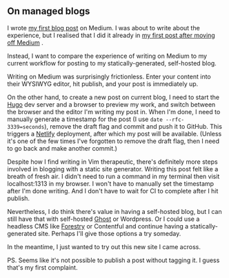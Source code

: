 ## On managed blogs

I wrote  [my first blog post](https://medium.com/google-cloud/sentiment-analysis-of-comments-on-lhls-facebook-page-9db8b3a60eb3)  on Medium. I was about to write about the experience, but I realised that I did it already in  [my first post after moving off Medium](https://blog.jiayu.co/2018/04/my-new-blog/) .

Instead, I want to compare the experience of writing on Medium to my current workflow for posting to my statically-generated, self-hosted blog.

Writing on Medium was surprisingly frictionless. Enter your content into their WYSIWYG editor, hit publish, and your post is immediately up.

On the other hand, to create a new post on current blog, I need to start the  [Hugo](https://gohugo.io)  dev server and a browser to preview my work, and switch between the browser and the editor I'm writing my post in. When I'm done, I need to manually generate a timestamp for the post (I use `date --rfc-3339=seconds`), remove the draft flag and commit and push it to GitHub. This triggers a  [Netlify](https://www.netlify.com)  deployment, after which my post will be available. (Unless it's one of the few times I've forgotten to remove the draft flag, then I need to go back and make another commit.)

Despite how I find writing in Vim therapeutic, there's definitely more steps involved in blogging with a static site generator. Writing this post felt like a breath of fresh air. I didn't need to run a command in my terminal then visit localhost:1313 in my browser. I won't have to manually set the timestamp after I'm done writing. And I don't have to wait for CI to complete after I hit publish.

Nevertheless, I do think there's value in having a self-hosted blog, but I can still have that with self-hosted  [Ghost](https://ghost.org)  or Wordpress. Or I could use a headless CMS like  [Forestry](https://forestry.io)  or Contentful and continue having a statically-generated site. Perhaps I'll give those options a try someday.

In the meantime, I just wanted to try out this new site I came across.

PS. Seems like it's not possible to publish a post without tagging it. I guess that's my first complaint.